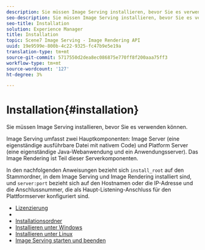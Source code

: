 ```yaml
---
description: Sie müssen Image Serving installieren, bevor Sie es verwenden können.
seo-description: Sie müssen Image Serving installieren, bevor Sie es verwenden können.
seo-title: Installation
solution: Experience Manager
title: Installation
topic: Scene7 Image Serving - Image Rendering API
uuid: 19e9599e-800b-4c22-9325-fc47b9e5e19a
translation-type: tm+mt
source-git-commit: 5717550d2dea8ec086875e770ff8f200aaa75ff3
workflow-type: tm+mt
source-wordcount: '127'
ht-degree: 3%

---
```



# Installation{#installation}

Sie müssen Image Serving installieren, bevor Sie es verwenden können.

Image Serving umfasst zwei Hauptkomponenten: Image Server (eine eigenständige ausführbare Datei mit nativem Code) und Platform Server (eine eigenständige Java-Webanwendung und ein Anwendungsserver). Das Image Rendering ist Teil dieser Serverkomponenten.

In den nachfolgenden Anweisungen bezieht sich `install_root` auf den Stammordner, in dem Image Serving und Image Rendering installiert sind, und `server:port` bezieht sich auf den Hostnamen oder die IP-Adresse und die Anschlussnummer, die als Haupt-Listening-Anschluss für den Plattformserver konfiguriert sind.

* [Lizenzierung](c-licensing.md)
* [](c-contents.md)
* [Installationsordner](c-install-folder.md)
* [Installieren unter Windows](t-installing-on-windows/t-installing-on-windows.md)
* [Installieren unter Linux](c-installing-linux/c-installing-linux.md)
* [Image Serving starten und beenden](t-starting-and-stopping/t-starting-and-stopping.md)
